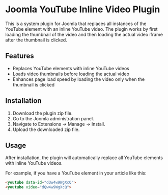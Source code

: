 # Joomla YouTube Inline Video Plugin

This is a system plugin for Joomla that replaces all instances of the YouTube element with an inline YouTube video. The plugin works by first loading the thumbnail of the video and then loading the actual video iframe after the thumbnail is clicked.

## Features

- Replaces YouTube elements with inline YouTube videos
- Loads video thumbnails before loading the actual video
- Enhances page load speed by loading the video only when the thumbnail is clicked

## Installation

1. Download the plugin zip file.
2. Go to the Joomla administration panel.
3. Navigate to Extensions -> Manage -> Install.
4. Upload the downloaded zip file.

## Usage

After installation, the plugin will automatically replace all YouTube elements with inline YouTube videos.

For example, if you have a YouTube element in your article like this:

```html
<youtube data-id="dQw4w9WgXcQ">
<youtube video="dQw4w9WgXcQ">
```